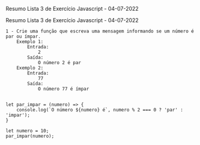 Resumo Lista 3 de Exercício Javascript - 04-07-2022

Resumo Lista 3 de Exercício Javascript - 04-07-2022

```
1 - Crie uma função que escreva uma mensagem informando se um número é par ou ímpar.
    Exemplo 1:
        Entrada:
            2
        Saída:
            O número 2 é par
    Exemplo 2:
        Entrada: 
            77
        Saída:
            O número 77 é ímpar


let par_impar = (numero) => {
    console.log(`O número ${numero} é`, numero % 2 === 0 ? 'par' : 'impar');
}

let numero = 10;
par_impar(numero);
```
